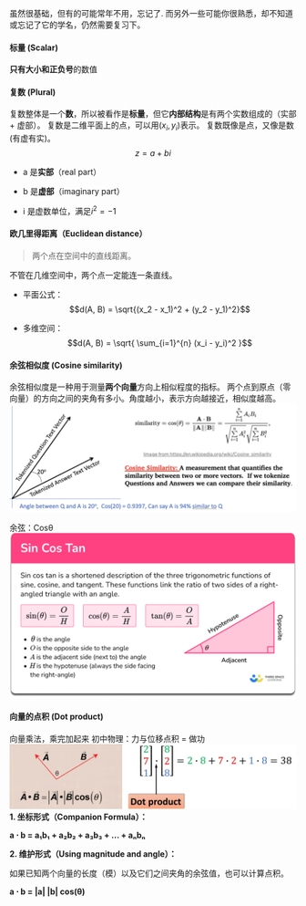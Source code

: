 
虽然很基础，但有的可能常年不用，忘记了.
而另外一些可能你很熟悉，却不知道或忘记了它的学名，仍然需要复习下。

#### 标量 (Scalar)

**只有大小和正负号**的数值

#### 复数 (Plural)

复数整体是一个**数**，所以被看作是**标量**，但它**内部结构**是有两个实数组成的（实部 + 虚部）。
复数是二维平面上的点，可以用$(x_i, y_i)$表示。
复数既像是点，又像是数(有虚有实)。
$$z = a + bi$$
- a 是**实部**（real part）
    
- b 是**虚部**（imaginary part）
	
- i 是虚数单位，满足$i^2 = -1$
	
#### 欧几里得距离（Euclidean distance）

> 两个点在空间中的直线距离。

不管在几维空间中，两个点一定能连一条直线。

- 平面公式：
$$d(A, B) = \sqrt{(x_2 - x_1)^2 + (y_2 - y_1)^2}$$

- 多维空间：
$$d(A, B) = \sqrt{ \sum_{i=1}^{n} (x_i - y_i)^2 }$$
#### 余弦相似度 (Cosine similarity)

余弦相似度是一种用于测量**两个向量**方向上相似程度的指标。
两个点到原点（零向量）的方向之间的夹角有多小。角度越小，表示方向越接近，相似度越高。
![cosine-similarity.png](../images/cosine-similarity.png)

余弦：Cosθ
![Pasted image 20250422122556.png](../images/Pasted%20image%2020250422122556.png)

#### 向量的点积 (Dot product)

向量乘法，乘完加起来
初中物理：力与位移点积 = 做功
<img src="../images/dot-product.webp" alt="dot-product.webp">
**1. 坐标形式（Companion Formula）：**

**a ⋅ b = a₁b₁ + a₂b₂ + a₃b₃ + ... + aₙbₙ**


**2. 维护形式（Using magnitude and angle）：**

如果已知两个向量的长度（模）以及它们之间夹角的余弦值，也可以计算点积。

**a ⋅ b = |a| |b| cos(θ)**


